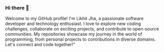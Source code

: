 ### Hi there 👋

Welcome to my GitHub profile! I'm Likhit Jha, a passionate software developer and technology enthusiast. I love to explore new coding challenges, collaborate on exciting projects, and contribute to open-source communities. My repositories showcase my journey in the world of programming, from personal projects to contributions in diverse domains. Let's connect and code together!"
